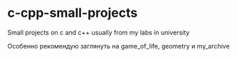 # c-cpp-small-projects

Small projects on c and c++ usually from my labs in university

Особенно рекомендую заглянуть на game_of_life, geometry и my_archive
